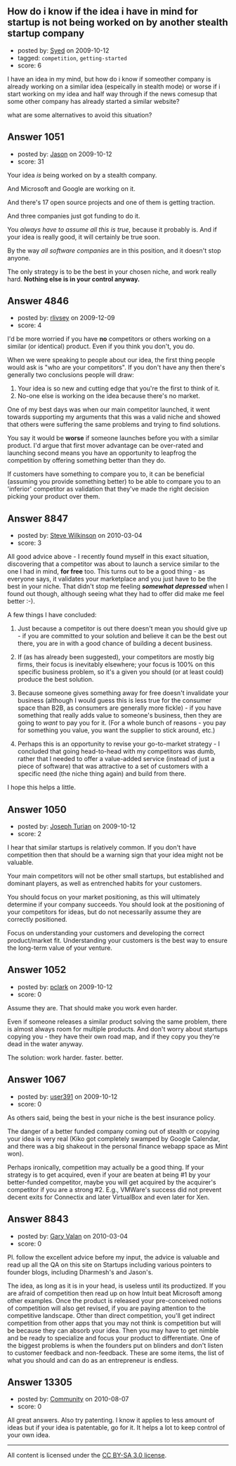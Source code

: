 ## How do i know if the idea i have in mind for startup is not being worked on by another stealth startup company

- posted by: [Syed](https://stackexchange.com/users/-1/594-syed) on 2009-10-12
- tagged: `competition`, `getting-started`
- score: 6

I have an idea in my mind, but how do i know if someother company is already working on a similar idea (espeically in stealth mode) or worse if i start working on my idea and half way through if the news comesup that some other company has already started a similar website?

what are some alternatives to avoid this situation?


## Answer 1051

- posted by: [Jason](https://stackexchange.com/users/-1/2-jason) on 2009-10-12
- score: 31

Your idea *is* being worked on by a stealth company.

And Microsoft and Google are working on it.

And there's 17 open source projects and one of them is getting traction.

And three companies just got funding to do it.

You *always have to assume all this is true*, because it probably is.  And if your idea is really good, it will certainly be true soon.

By the way *all software companies* are in this position, and it doesn't stop anyone.

The only strategy is to be the best in your chosen niche, and work really hard.  **Nothing else is in your control anyway.**


## Answer 4846

- posted by: [rlivsey](https://stackexchange.com/users/-1/1845-rlivsey) on 2009-12-09
- score: 4

I'd be more worried if you have __no__ competitors or others working on a similar (or identical) product. Even if you think you don't, you do.

When we were speaking to people about our idea, the first thing people would ask is "who are your competitors". If you don't have any then there's generally two conclusions people will draw:

1. Your idea is so new and cutting edge that you're the first to think of it.
2. No-one else is working on the idea because there's no market.

One of my best days was when our main competitor launched, it went towards supporting my arguments that this was a valid niche and showed that others were suffering the same problems and trying to find solutions.

You say it would be __worse__ if someone launches before you with a similar product. I'd argue that first mover advantage can be over-rated and launching second means you have an opportunity to leapfrog the competition by offering something better than they do. 

If customers have something to compare you to, it can be beneficial (assuming you provide something better) to be able to compare you to an 'inferior' competitor as validation that they've made the right decision picking your product over them.



## Answer 8847

- posted by: [Steve Wilkinson](https://stackexchange.com/users/-1/2177-steve-wilkinson) on 2010-03-04
- score: 3

All good advice above - I recently found myself in this exact situation, discovering that a competitor was about to launch a service similar to the one I had in mind, **for free** too.    This turns out to be a good thing - as everyone says, it validates your marketplace and you just have to be the best in your niche.  That didn't stop me feeling ***somewhat depressed*** when I found out though, although seeing what they had to offer did make me feel better :-).

A few things I have concluded:

 1. Just because a competitor is out
    there doesn't mean you should give
    up - if you are committed to your
    solution and believe it can be the
    best out there, you are in with a
    good chance of building a decent
    business. 

 2.   If (as has already been suggested),
    your competitors are mostly big
    firms, their focus is inevitably
    elsewhere; your focus is 100% on
    this specific business problem, so
    it's a given you should (or at least
    could) produce the best solution.
    
 3.   Because someone gives something away
    for free doesn't invalidate your
    business (although I would guess
    this is less true for the consumer
    space than B2B, as consumers are generally more
    fickle) - if you have something that
    really adds value to someone's
    business, then they are going to
    *want* to pay you for it.  (For a whole bunch of reasons - you pay for
    something you value, you want the
    supplier to stick around, etc.)
    
 4.  Perhaps this is an opportunity to
    revise your go-to-market strategy -
    I concluded that going head-to-head
    with my competitors was dumb, rather
    that I needed to offer a value-added
    service (instead of just a piece of
    software) that was attractive to a
    set of customers with a specific
    need (the niche thing again) and
    build from there.

I hope this helps a little.



## Answer 1050

- posted by: [Joseph Turian](https://stackexchange.com/users/-1/423-joseph-turian) on 2009-10-12
- score: 2

I hear that similar startups is relatively common.
If you don't have competition then that should be a warning sign that your idea might not be valuable.

Your main competitors will not be other small startups, but established and dominant players, as well as entrenched habits for your customers.

You should focus on your market positioning, as this will ultimately determine if your company  succeeds. You should look at the positioning of your competitors for ideas, but do not necessarily assume they are correctly positioned.

Focus on understanding your customers and developing the correct product/market fit. Understanding your customers is the best way to ensure the long-term value of your venture.


## Answer 1052

- posted by: [pclark](https://stackexchange.com/users/-1/303-pclark) on 2009-10-12
- score: 0

Assume they are. That should make you work even harder.

Even if someone releases a similar product solving the same problem, there is almost always room for multiple products. And don't worry about startups copying you - they have their own road map, and if they copy you they're dead in the water anyway. 

The solution: work harder. faster. better. 


## Answer 1067

- posted by: [user391](https://stackexchange.com/users/-1/391-user391) on 2009-10-12
- score: 0

As others said, being the best in your niche is the best insurance policy.

The danger of a better funded company coming out of stealth or copying your idea is very real (Kiko got completely swamped by Google Calendar, and there was a big shakeout in the personal finance webapp space as Mint won).

Perhaps ironically, competition may actually be a good thing. If your strategy is to get acquired, even if your are beaten at being #1 by your better-funded competitor, maybe you will get acquired by the acquirer's competitor if you are a strong #2. E.g., VMWare's success did not prevent decent exits for Connectix and later VirtualBox and even later for Xen.


## Answer 8843

- posted by: [Gary Valan](https://stackexchange.com/users/-1/2650-gary-valan) on 2010-03-04
- score: 0

Pl. follow the excellent advice before  my input, the advice is valuable and read up all the QA on this site on Startups including various pointers to founder blogs, including Dharmesh's and Jason's.

The idea, as long as it is in your head, is useless until its productized. If you are afraid of competition then read up on how Intuit beat Microsoft among other examples. Once the product is released your pre-conceived notions of competition will also get revised, if you are paying attention to the competitive landscape. Other than direct competition, you'll get indirect competition from other apps that you may not think is competition but will be because they can absorb your idea. Then you may have to get nimble and be ready to specialize and focus your product to differentiate.  One of the biggest problems is when the founders put on blinders and don't listen to customer feedback and non-feedback. These are some items, the list of what you should and can do as an entrepreneur is endless.


## Answer 13305

- posted by: [Community](https://stackexchange.com/users/-1/-1-community) on 2010-08-07
- score: 0

All great answers. Also try patenting. I know it applies to less amount of ideas but if your idea is patentable, go for it. It helps a lot to keep control of your own idea.



---

All content is licensed under the [CC BY-SA 3.0 license](https://creativecommons.org/licenses/by-sa/3.0/).
